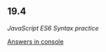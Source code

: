 ## 19.4

_JavaScript ES6 Syntax practice_


<a href="https://bio8oid.github.io/19.4__JavaScript_ES6_Syntax_practice/" target="_blank">Answers in console</a>
